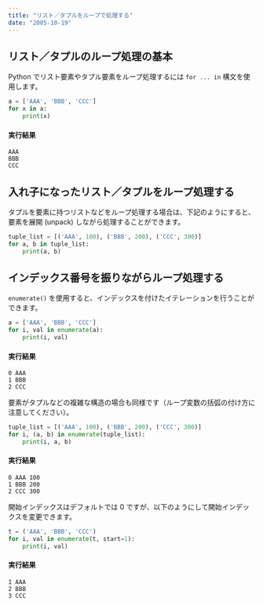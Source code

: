 ```yaml
---
title: "リスト／タプルをループで処理する"
date: "2005-10-19"
---
```


リスト／タプルのループ処理の基本
----

Python でリスト要素やタプル要素をループ処理するには `for ... in` 構文を使用します。

```python
a = ['AAA', 'BBB', 'CCC']
for x in a:
    print(x)
```

#### 実行結果

```
AAA
BBB
CCC
```

入れ子になったリスト／タプルをループ処理する
----

タプルを要素に持つリストなどをループ処理する場合は、下記のようにすると、要素を展開 (unpack) しながら処理することができます。

```python
tuple_list = [('AAA', 100), ('BBB', 200), ('CCC', 300)]
for a, b in tuple_list:
    print(a, b)
```

インデックス番号を振りながらループ処理する
----

`enumerate()` を使用すると、インデックスを付けたイテレーションを行うことができます。

```python
a = ['AAA', 'BBB', 'CCC']
for i, val in enumerate(a):
    print(i, val)
```

#### 実行結果

```
0 AAA
1 BBB
2 CCC
```

要素がタプルなどの複雑な構造の場合も同様です（ループ変数の括弧の付け方に注意してください）。

```python
tuple_list = [('AAA', 100), ('BBB', 200), ('CCC', 300)]
for i, (a, b) in enumerate(tuple_list):
    print(i, a, b)
```

#### 実行結果

```
0 AAA 100
1 BBB 200
2 CCC 300
```

開始インデックスはデフォルトでは 0 ですが、以下のようにして開始インデックスを変更できます。

```python
t = ('AAA', 'BBB', 'CCC')
for i, val in enumerate(t, start=1):
    print(i, val)
```

#### 実行結果

```
1 AAA
2 BBB
3 CCC
```

